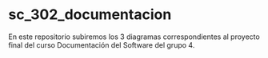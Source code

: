 # sc_302_documentacion
En este repositorio subiremos los 3 diagramas correspondientes al proyecto final del curso Documentación del Software del grupo 4.
